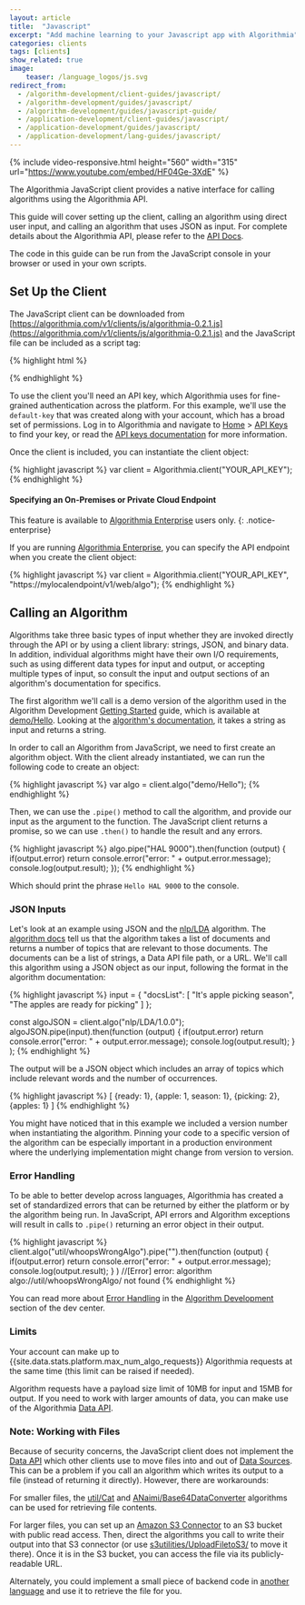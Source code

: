 ```yaml
---
layout: article
title:  "Javascript"
excerpt: "Add machine learning to your Javascript app with Algorithmia"
categories: clients
tags: [clients]
show_related: true
image:
    teaser: /language_logos/js.svg
redirect_from:
  - /algorithm-development/client-guides/javascript/
  - /algorithm-development/guides/javascript/
  - /algorithm-development/guides/javascript-guide/
  - /application-development/client-guides/javascript/
  - /application-development/guides/javascript/
  - /application-development/lang-guides/javascript/
---
```


{% include video-responsive.html height="560" width="315" url="https://www.youtube.com/embed/HF04Ge-3XdE" %}

The Algorithmia JavaScript client provides a native interface for calling algorithms using the Algorithmia API. 

This guide will cover setting up the client, calling an algorithm using direct user input, and calling an algorithm that uses JSON as input. For complete details about the Algorithmia API, please refer to the [API Docs](/developers/api/).

The code in this guide can be run from the JavaScript console in your browser or used in your own scripts.

## Set Up the Client

The JavaScript client can be downloaded from [https://algorithmia.com/v1/clients/js/algorithmia-0.2.1.js](https://algorithmia.com/v1/clients/js/algorithmia-0.2.1.js) and the JavaScript file can be included as a script tag:

{% highlight html %}
<script src="//algorithmia.com/v1/clients/js/algorithmia-0.2.1.js" type="text/javascript"></script>
{% endhighlight %}

To use the client you'll need an API key, which Algorithmia uses for fine-grained authentication across the platform. For this example, we'll use the `default-key` that was created along with your account, which has a broad set of permissions. Log in to Algorithmia and navigate to [Home](/user) > [API Keys](/user#credentials) to find your key, or read the [API keys documentation](/developers/platform/customizing-api-keys) for more information.

Once the client is included, you can instantiate the client object:

{% highlight javascript %}
var client = Algorithmia.client("YOUR_API_KEY");
{% endhighlight %}

#### Specifying an On-Premises or Private Cloud Endpoint

This feature is available to [Algorithmia Enterprise](/enterprise) users only.
{: .notice-enterprise}

If you are running [Algorithmia Enterprise](/enterprise), you can specify the API endpoint when you create the client object:

{% highlight javascript %}
var client = Algorithmia.client("YOUR_API_KEY", "https://mylocalendpoint/v1/web/algo");
{% endhighlight %}

## Calling an Algorithm

Algorithms take three basic types of input whether they are invoked directly through the API or by using a client library: strings, JSON, and binary data. In addition, individual algorithms might have their own I/O requirements, such as using different data types for input and output, or accepting multiple types of input, so consult the input and output sections of an algorithm's documentation for specifics.

The first algorithm we'll call is a demo version of the algorithm used in the Algorithm Development [Getting Started](/developers/algorithm-development/your-first-algo) guide, which is available at [demo/Hello](/algorithms/demo/Hello). Looking at the [algorithm's documentation](/algorithms/demo/Hello/docs), it takes a string as input and returns a string.

In order to call an Algorithm from JavaScript, we need to first create an algorithm object. With the client already instantiated, we can run the following code to create an object:

{% highlight javascript %}
var algo = client.algo("demo/Hello");
{% endhighlight %}

Then, we can use the `.pipe()` method to call the algorithm, and provide our input as the argument to the function. The JavaScript client returns a promise, so we can use `.then()` to handle the result and any errors.

{% highlight javascript %}
algo.pipe("HAL 9000").then(function (output)
    {
        if(output.error) return console.error("error: " + output.error.message);
        console.log(output.result);
    });
{% endhighlight %}

Which should print the phrase `Hello HAL 9000` to the console.

### JSON Inputs

Let's look at an example using JSON and the [nlp/LDA](https://algorithmia.com/algorithms/nlp/LDA) algorithm. The [algorithm docs](https://algorithmia.com/algorithms/nlp/LDA/docs) tell us that the algorithm takes a list of documents and returns a number of topics that are relevant to those documents. The documents can be a list of strings, a Data API file path, or a URL. We'll call this algorithm using a JSON object as our input, following the format in the algorithm documentation:

{% highlight javascript %}
input = {
    "docsList": 
        [
            "It's apple picking season",
            "The apples are ready for picking"
        ]
};

const algoJSON = client.algo("nlp/LDA/1.0.0");
algoJSON.pipe(input).then(function (output)
    {
        if(output.error) return console.error("error: " + output.error.message);
        console.log(output.result);
    }
);
{% endhighlight %}

The output will be a JSON object which includes an array of topics which include relevant words and the number of occurrences.

{% highlight javascript %}
[
    {ready: 1},
    {apple: 1, season: 1},
    {picking: 2},
    {apples: 1}
]
{% endhighlight %}

You might have noticed that in this example we included a version number when instantiating the algorithm. Pinning your code to a specific version of the algorithm can be especially important in a production environment where the underlying implementation might change from version to version.

### Error Handling

To be able to better develop across languages, Algorithmia has created a set of standardized errors that can be returned by either the platform or by the algorithm being run. In JavaScript, API errors and Algorithm exceptions will result in calls to `.pipe()` returning an error object in their output.

{% highlight javascript %}
client.algo("util/whoopsWrongAlgo").pipe("").then(function (output)
    {
        if(output.error) return console.error("error: " + output.error.message);
        console.log(output.result);
    }
)
//[Error] error: algorithm algo://util/whoopsWrongAlgo/ not found
{% endhighlight %}

You can read more about [Error Handling](/developers/algorithm-development/algorithm-errors) in the [Algorithm Development](/developers/algorithm-development) section of the dev center.

### Limits

Your account can make up to {{site.data.stats.platform.max_num_algo_requests}} Algorithmia requests at the same time (this limit <a onclick="Intercom('show')">can be raised</a> if needed).

Algorithm requests have a payload size limit of 10MB for input and 15MB for output. If you need to work with larger amounts of data, you can make use of the Algorithmia [Data API](/developers/api/#data).

### Note: Working with Files

Because of security concerns, the JavaScript client does not implement the [Data API](http://docs.algorithmia.com/#data-api-specification) which other clients use to move files into and out of [Data Sources]({{site.baseurl}}/data). This can be a problem if you call an algorithm which writes its output to a file (instead of returning it directly).  However, there are workarounds:

For smaller files, the [util/Cat]({{site.url}}/algorithms/util/Cat) and [ANaimi/Base64DataConverter](https://algorithmia.com/algorithms/ANaimi/Base64DataConverter) algorithms can be used for retrieving file contents.

For larger files, you can set up an [Amazon S3 Connector]({{site.baseurl}}/data/s3) to an S3 bucket with public read access. Then, direct the algorithms you call to write their output into that S3 connector (or use [s3utilities/UploadFiletoS3/](https://algorithmia.com/algorithms/s3utilities/UploadFiletoS3/) to move it there). Once it is in the S3 bucket, you can access the file via its publicly-readable URL.

Alternately, you could implement a small piece of backend code in [another language]({{site.baseurl}}/clients) and use it to retrieve the file for you.
